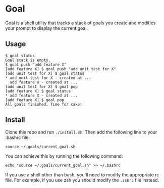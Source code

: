 # Goal

Goal is a shell utility that tracks a stack of goals you create and modifies your prompt to display the current goal.


## Usage

```
$ goal status
Goal stack is empty.
$ goal push "add feature X"
[add feature X] $ goal push "add unit test for X"
[add unit test for X] $ goal status
* add unit test for X - created at ...
  add feature X - created at ...
[add unit test for X] $ goal pop
[add feature X] $ goal status
* add feature X - created at ...
[add feature X] $ goal pop
All goals finished. Time for cake!
```


## Install

Clone this repo and run `./install.sh`. Then add the following line to your .bashrc file:

```
source ~/.goals/current_goal.sh
```

You can achieve this by running the following command:

```
echo "source ~/.goals/current_goal.sh" >> ~/.bashrc
```

If you use a shell other than bash, you'll need to modify the appropriate rc file. For example, if you use zsh you should modify the `.zshrc` file instead.
